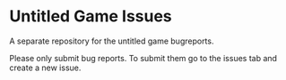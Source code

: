 # Untitled Game Issues
A separate repository for the untitled game bugreports.

Please only submit bug reports.
To submit them go to the issues tab and create a new issue.
